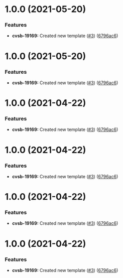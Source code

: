 # 1.0.0 (2021-05-20)


### Features

* **cvsb-19169:** Created new template ([#3](https://github.com/dvsa/cvs-svc-template/issues/3)) ([6796ac6](https://github.com/dvsa/cvs-svc-template/commit/6796ac602c5754da092472d298fc3099be8b29a3))

# 1.0.0 (2021-05-20)


### Features

* **cvsb-19169:** Created new template ([#3](https://github.com/dvsa/cvs-svc-template/issues/3)) ([6796ac6](https://github.com/dvsa/cvs-svc-template/commit/6796ac602c5754da092472d298fc3099be8b29a3))

# 1.0.0 (2021-04-22)


### Features

* **cvsb-19169:** Created new template ([#3](https://github.com/dvsa/cvs-svc-template/issues/3)) ([6796ac6](https://github.com/dvsa/cvs-svc-template/commit/6796ac602c5754da092472d298fc3099be8b29a3))

# 1.0.0 (2021-04-22)


### Features

* **cvsb-19169:** Created new template ([#3](https://github.com/dvsa/cvs-svc-template/issues/3)) ([6796ac6](https://github.com/dvsa/cvs-svc-template/commit/6796ac602c5754da092472d298fc3099be8b29a3))

# 1.0.0 (2021-04-22)


### Features

* **cvsb-19169:** Created new template ([#3](https://github.com/dvsa/cvs-svc-template/issues/3)) ([6796ac6](https://github.com/dvsa/cvs-svc-template/commit/6796ac602c5754da092472d298fc3099be8b29a3))

# 1.0.0 (2021-04-22)


### Features

* **cvsb-19169:** Created new template ([#3](https://github.com/dvsa/cvs-svc-template/issues/3)) ([6796ac6](https://github.com/dvsa/cvs-svc-template/commit/6796ac602c5754da092472d298fc3099be8b29a3))
